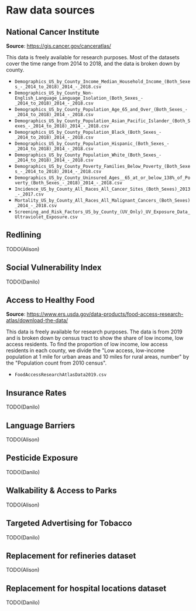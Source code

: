 # Raw data sources

## National Cancer Institute

**Source**: https://gis.cancer.gov/canceratlas/

This data is freely available for research purposes. Most of the datasets cover the time range from 2014 to 2018, and the data is broken down by county.

* `Demographics_US_by_County_Income_Median_Household_Income_(Both_Sexes_-_2014_to_2018)_2014_-_2018.csv`
* `Demographics_US_by_County_Non-English_Language_Language_Isolation_(Both_Sexes_-_2014_to_2018)_2014_-_2018.csv`
* `Demographics_US_by_County_Population_Age_65_and_Over_(Both_Sexes_-_2014_to_2018)_2014_-_2018.csv`
* `Demographics_US_by_County_Population_Asian_Pacific_Islander_(Both_Sexes_-_2014_to_2018)_2014_-_2018.csv`
* `Demographics_US_by_County_Population_Black_(Both_Sexes_-_2014_to_2018)_2014_-_2018.csv`
* `Demographics_US_by_County_Population_Hispanic_(Both_Sexes_-_2014_to_2018)_2014_-_2018.csv`
* `Demographics_US_by_County_Population_White_(Both_Sexes_-_2014_to_2018)_2014_-_2018.csv`
* `Demographics_US_by_County_Poverty_Families_Below_Poverty_(Both_Sexes_-_2014_to_2018)_2014_-_2018.csv`
* `Demographics_US_by_County_Uninsured_Ages__65_at_or_below_138%_of_Poverty_(Both_Sexes_-_2018)_2014_-_2018.csv`
* `Incidence_US_by_County_All_Races_All_Cancer_Sites_(Both_Sexes)_2013_-_2017.csv`
* `Mortality_US_by_County_All_Races_All_Malignant_Cancers_(Both_Sexes)_2014_-_2018.csv`
* `Screening_and_Risk_Factors_US_by_County_(UV_Only)_UV_Exposure_Data_Ultraviolet_Exposure.csv`

## Redlining

TODO(Alison)

## Social Vulnerability Index

TODO(Danilo)

## Access to Healthy Food

**Source**: https://www.ers.usda.gov/data-products/food-access-research-atlas/download-the-data/

This data is freely available for research purposes. The data is from 2019 and is broken down by census tract to show the share of low income, low access residents. To find the proportion of low income, low access residents in each county, we divide the "Low access, low-income population at 1 mile for urban areas and 10 miles for rural areas, number" by the "Population count from 2010 census".

* `FoodAccessResearchAtlasData2019.csv`

## Insurance Rates

TODO(Danilo)

## Language Barriers

TODO(Alison)

## Pesticide Exposure

TODO(Danilo)

## Walkability & Access to Parks

TODO(Alison)

## Targeted Advertising for Tobacco

TODO(Danilo)

## Replacement for refineries dataset

TODO(Alison)

## Replacement for hospital locations dataset

TODO(Danilo)